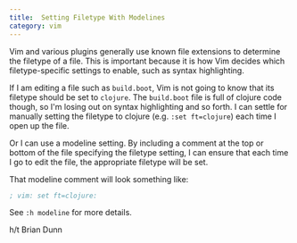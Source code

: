 ```yaml
---
title:  Setting Filetype With Modelines
category: vim
---
```



Vim and various plugins generally use known file extensions to determine the
filetype of a file. This is important because it is how Vim decides which
filetype-specific settings to enable, such as syntax highlighting.

If I am editing a file such as `build.boot`, Vim is not going to know that
its filetype should be set to `clojure`. The `build.boot` file is full of
clojure code though, so I'm losing out on syntax highlighting and so forth.
I can settle for manually setting the filetype to clojure (e.g. `:set
ft=clojure`) each time I open up the file.

Or I can use a modeline setting. By including a comment at the top or
bottom of the file specifying the filetype setting, I can ensure that each
time I go to edit the file, the appropriate filetype will be set.

That modeline comment will look something like:

```clojure
; vim: set ft=clojure:
```

See `:h modeline` for more details.

h/t Brian Dunn
